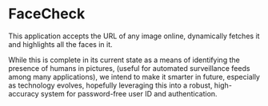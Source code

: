 # FaceCheck
This application accepts the URL of any image online, dynamically fetches it and highlights all the faces in it.

While this is complete in its current state as a means of identifying the presence of humans in pictures, 
(useful for automated surveillance feeds among many applications), we intend to make it smarter in future,
especially as technology evolves, hopefully leveraging this into a robust, high-accuracy system for 
password-free user ID and authentication.

